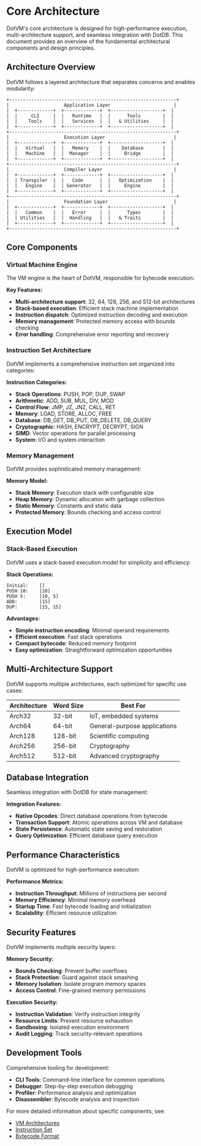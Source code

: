# Core Architecture

DotVM's core architecture is designed for high-performance execution, multi-architecture support, and seamless integration with DotDB. This document provides an overview of the fundamental architectural components and design principles.

## Architecture Overview

DotVM follows a layered architecture that separates concerns and enables modularity:

```
+-------------------------------------------------------------+
|                    Application Layer                       |
|  +-------------+  +-------------+  +-------------------+  |
|  |     CLI     |  |   Runtime   |  |      Tools        |  |
|  |    Tools    |  |   Services  |  |   & Utilities     |  |
|  +-------------+  +-------------+  +-------------------+  |
+-------------------------------------------------------------+
|                    Execution Layer                         |
|  +-------------+  +-------------+  +-------------------+  |
|  |   Virtual   |  |   Memory    |  |    Database       |  |
|  |   Machine   |  |  Manager    |  |     Bridge        |  |
|  +-------------+  +-------------+  +-------------------+  |
+-------------------------------------------------------------+
|                    Compiler Layer                          |
|  +-------------+  +-------------+  +-------------------+  |
|  | Transpiler  |  |   Code      |  |   Optimization    |  |
|  |   Engine    |  | Generator   |  |     Engine        |  |
|  +-------------+  +-------------+  +-------------------+  |
+-------------------------------------------------------------+
|                    Foundation Layer                        |
|  +-------------+  +-------------+  +-------------------+  |
|  |   Common    |  |   Error     |  |      Types        |  |
|  | Utilities   |  |  Handling   |  |   & Traits        |  |
|  +-------------+  +-------------+  +-------------------+  |
+-------------------------------------------------------------+
```

## Core Components

### Virtual Machine Engine

The VM engine is the heart of DotVM, responsible for bytecode execution:

**Key Features:**
- **Multi-architecture support**: 32, 64, 128, 256, and 512-bit architectures
- **Stack-based execution**: Efficient stack machine implementation
- **Instruction dispatch**: Optimized instruction decoding and execution
- **Memory management**: Protected memory access with bounds checking
- **Error handling**: Comprehensive error reporting and recovery

### Instruction Set Architecture

DotVM implements a comprehensive instruction set organized into categories:

**Instruction Categories:**
- **Stack Operations**: PUSH, POP, DUP, SWAP
- **Arithmetic**: ADD, SUB, MUL, DIV, MOD
- **Control Flow**: JMP, JZ, JNZ, CALL, RET
- **Memory**: LOAD, STORE, ALLOC, FREE
- **Database**: DB_GET, DB_PUT, DB_DELETE, DB_QUERY
- **Cryptographic**: HASH, ENCRYPT, DECRYPT, SIGN
- **SIMD**: Vector operations for parallel processing
- **System**: I/O and system interaction

### Memory Management

DotVM provides sophisticated memory management:

**Memory Model:**
- **Stack Memory**: Execution stack with configurable size
- **Heap Memory**: Dynamic allocation with garbage collection
- **Static Memory**: Constants and static data
- **Protected Memory**: Bounds checking and access control

## Execution Model

### Stack-Based Execution

DotVM uses a stack-based execution model for simplicity and efficiency:

**Stack Operations:**
```
Initial:    []
PUSH 10:    [10]
PUSH 5:     [10, 5]
ADD:        [15]
DUP:        [15, 15]
```

**Advantages:**
- **Simple instruction encoding**: Minimal operand requirements
- **Efficient execution**: Fast stack operations
- **Compact bytecode**: Reduced memory footprint
- **Easy optimization**: Straightforward optimization opportunities

## Multi-Architecture Support

DotVM supports multiple architectures, each optimized for specific use cases:

| Architecture | Word Size | Best For |
|--------------|-----------|----------|
| Arch32 | 32-bit | IoT, embedded systems |
| Arch64 | 64-bit | General-purpose applications |
| Arch128 | 128-bit | Scientific computing |
| Arch256 | 256-bit | Cryptography |
| Arch512 | 512-bit | Advanced cryptography |

## Database Integration

Seamless integration with DotDB for state management:

**Integration Features:**
- **Native Opcodes**: Direct database operations from bytecode
- **Transaction Support**: Atomic operations across VM and database
- **State Persistence**: Automatic state saving and restoration
- **Query Optimization**: Efficient database query execution

## Performance Characteristics

DotVM is optimized for high-performance execution:

**Performance Metrics:**
- **Instruction Throughput**: Millions of instructions per second
- **Memory Efficiency**: Minimal memory overhead
- **Startup Time**: Fast bytecode loading and initialization
- **Scalability**: Efficient resource utilization

## Security Features

DotVM implements multiple security layers:

**Memory Security:**
- **Bounds Checking**: Prevent buffer overflows
- **Stack Protection**: Guard against stack smashing
- **Memory Isolation**: Isolate program memory spaces
- **Access Control**: Fine-grained memory permissions

**Execution Security:**
- **Instruction Validation**: Verify instruction integrity
- **Resource Limits**: Prevent resource exhaustion
- **Sandboxing**: Isolated execution environment
- **Audit Logging**: Track security-relevant operations

## Development Tools

Comprehensive tooling for development:

- **CLI Tools**: Command-line interface for common operations
- **Debugger**: Step-by-step execution debugging
- **Profiler**: Performance analysis and optimization
- **Disassembler**: Bytecode analysis and inspection

For more detailed information about specific components, see:
- [VM Architectures](vm-architectures.md)
- [Instruction Set](instruction-set.md)
- [Bytecode Format](bytecode-format.md)

